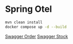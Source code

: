 # Spring Otel

```sh
mvn clean install
docker compose up -d --build
```

[Swagger Order](http://localhost:8005/swagger-ui/index.html)
[Swagger Stock](http://localhost:8006/swagger-ui/index.html)